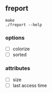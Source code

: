 freport
---------------

```
make
./freport --help
```

### options
- [ ] colorize
- [ ] sorted

### attributes
- [ ] size
- [ ] last access time
